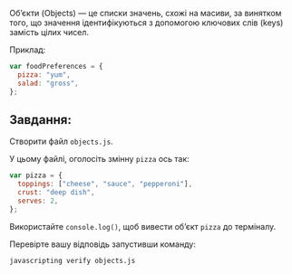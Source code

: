 Об’єкти (Objects) — це списки значень, схожі на масиви, за винятком того, що значення ідентифікуються з допомогою ключових слів (keys) замість цілих чисел.

Приклад:

```js
var foodPreferences = {
  pizza: "yum",
  salad: "gross",
};
```

## Завдання:

Створити файл `objects.js`.

У цьому файлі, оголосіть змінну `pizza` ось так:

```js
var pizza = {
  toppings: ["cheese", "sauce", "pepperoni"],
  crust: "deep dish",
  serves: 2,
};
```

Використайте `console.log()`, щоб вивести об’єкт `pizza` до терміналу.

Перевірте вашу відповідь запустивши команду:

```bash
javascripting verify objects.js
```
